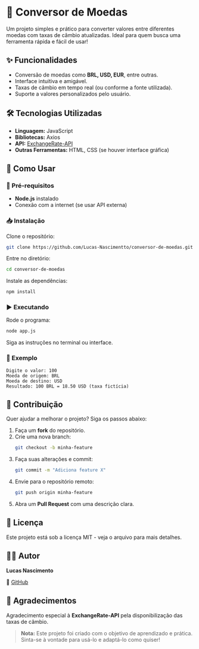 # 💸 Conversor de Moedas  

Um projeto simples e prático para converter valores entre diferentes moedas com taxas de câmbio atualizadas. Ideal para quem busca uma ferramenta rápida e fácil de usar!

## ✨ Funcionalidades  
- Conversão de moedas como **BRL, USD, EUR**, entre outras.  
- Interface intuitiva e amigável.  
- Taxas de câmbio em tempo real (ou conforme a fonte utilizada).  
- Suporte a valores personalizados pelo usuário.  

## 🛠️ Tecnologias Utilizadas  
- **Linguagem:** JavaScript  
- **Bibliotecas:** Axios  
- **API:** [ExchangeRate-API](https://www.exchangerate-api.com/)  
- **Outras Ferramentas:** HTML, CSS (se houver interface gráfica)  

## 🚀 Como Usar  

### 📌 Pré-requisitos  
- **Node.js** instalado  
- Conexão com a internet (se usar API externa)  

### 📥 Instalação  
Clone o repositório:  
```bash
git clone https://github.com/Lucas-Nascimentto/conversor-de-moedas.git
```
Entre no diretório:  
```bash
cd conversor-de-moedas
```
Instale as dependências:  
```bash
npm install
```

### ▶️ Executando  
Rode o programa:  
```bash
node app.js
```
Siga as instruções no terminal ou interface.

### 📌 Exemplo  
```text
Digite o valor: 100
Moeda de origem: BRL
Moeda de destino: USD
Resultado: 100 BRL = 18.50 USD (taxa fictícia)
```

## 🤝 Contribuição  
Quer ajudar a melhorar o projeto? Siga os passos abaixo:

1. Faça um **fork** do repositório.  
2. Crie uma nova branch:  
   ```bash
   git checkout -b minha-feature
   ```
3. Faça suas alterações e commit:  
   ```bash
   git commit -m "Adiciona feature X"
   ```
4. Envie para o repositório remoto:  
   ```bash
   git push origin minha-feature
   ```
5. Abra um **Pull Request** com uma descrição clara.

## 📜 Licença  
Este projeto está sob a licença MIT - veja o arquivo para mais detalhes.

## 👨‍💻 Autor  
**Lucas Nascimento**  

📍 [GitHub](https://github.com/Lucas-Nascimentto)

## 🙏 Agradecimentos  
Agradecimento especial à **ExchangeRate-API** pela disponibilização das taxas de câmbio.  

> **Nota:** Este projeto foi criado com o objetivo de aprendizado e prática. Sinta-se à vontade para usá-lo e adaptá-lo como quiser!
